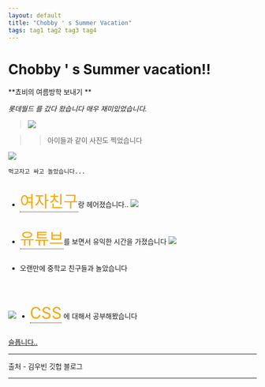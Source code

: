 ```yaml
---
layout: default
title: "Chobby ' s Summer Vacation"
tags: tag1 tag2 tag3 tag4
---
```


# Chobby ' s Summer vacation!!

**쵸비의 여름방학 보내기 **

<style>
    .1 {
        width:100%;
        max-height:100vh;
    }

    .imp {
        color:orange;
        border-bottom:1px dotted black;
        font-weight:2rem;
        font-size:2rem;
        display:inline-block;
    }
    ul {
        display:inline-block;
    }
    /* p {
        display:inline-block;
    } */
</style>

*롯데월드 를 갔다 왔습니다 매우 재미있었습니다.*


><img class='1' src='https://scontent-icn1-1.xx.fbcdn.net/v/t1.0-9/68331913_1990571991042218_8015157161933930496_n.jpg?_nc_cat=102&_nc_oc=AQmMyvH5RlXEBtvySFh6Y4LbAUzCRYWDhfvGbqkkwbMIAf-gkGBWt8_7F_GWCa2V1g8&_nc_ht=scontent-icn1-1.xx&oh=fbc4311e4572d4765e9fdaa6f56494a0&oe=5E15521D'>


>>아이들과 같이 사진도 찍었습니다


<img class='1' src='http://blogfiles.naver.net/MjAxOTAzMDFfNDUg/MDAxNTUxMzY4ODU1OTk3.6DZyh45bu3l_BN7j6IkBEgcPZWGXbPcIond3cFUw19Eg.xQDZOIEIi_O_wSkD4OmDLPCBeKrNGOKO3dHP5H9aFjYg.JPEG.rlaalswl7533/IMG_6468.JPG'>


`먹고자고 싸고 놀았습니다...`

- <div class='imp'>여자친구</div>랑 헤어졌습니다..

<img class='1' src='http://blogfiles.naver.net/20150206_19/haenasoft_1423202225596yvbTS_PNG/youtube_%C0%AF%C6%A9%BA%EA_2.png'>

- <div class='imp'>유튜브</div>를 보면서 유익한 시간을 가졌습니다

<img src='http://blogfiles.naver.net/20150717_238/jgtalk_1437105069833N1u2e_JPEG/gyO7UCSiP.jpg'>


- 오랜만에 중학교 친구들과 놀았습니다
<br>
<br>
<br>
<img src='https://s3-ap-northeast-2.amazonaws.com/opentutorials-user-file/module/2398/4796.gif'>

- <div class='imp'>CSS</div> 에 대해서 공부해봤습니다

[슬픕니다..](http://naver.com)
***
출처 - 김우빈 깃헙 블로그
***